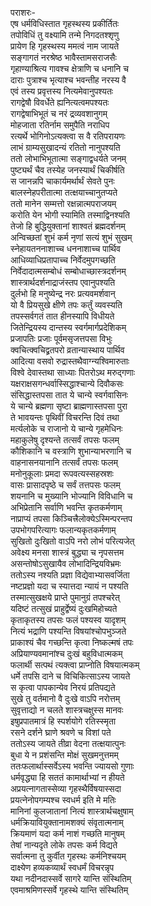 पराशरः-   
एष धर्मविधिस्तात गृहस्थस्य प्रकीर्तितः  
तपोविधिं तु वक्ष्यामि तन्मे निगदतश्शृणु  
प्रायेण हि गृहस्थस्य ममत्वं नाम जायते  
सङ्गागतं नरश्रेष्ठ भावैस्तामसराजसैः  
गृहाण्याश्रित्य गावश्च क्षेत्राणि च धनानि च  
दाराः पुत्राश्च भृत्याश्च भवन्तीह नरस्य वै  
एवं तस्य प्रवृत्तस्य नित्यमेवानुपश्यतः  
रागद्वेषौ विवर्धेते ह्यनित्यत्वमपश्यतः  
रागद्वेषाभिभूतं च नरं द्रव्यवशानुगम्  
मोहजाता रतिर्नाम समुपैति नराधिप  
रत्यर्थे भोगिनोऽत्यक्त्वा स वै रतिपरायणः  
लाभं ग्राम्यसुखादन्यं रतितो नानुपश्यति  
ततो लोभाभिभूतात्मा सङ्गाद्वधर्यते जनम्  
पुष्ट्यर्थं चैव तस्येह जनस्यार्थं चिकीर्षति  
स जानन्नपि चाकार्यमर्थार्थं सेवते पुनः  
बालस्नेहपरीतात्मा तत्क्षयाच्चानुतप्यते  
ततो मानेन सम्मत्तो रक्षन्नात्मपराजयम्  
करोति येन भोगी स्यामिति तस्माद्विनश्यति  
तेजो हि बुद्धियुक्तानां शाश्वतं ब्रह्मदर्शनम्  
अन्विच्छतां शुभं कर्म नृणां सत्यं शुभं सुखम्  
स्नेहायतननाशाच्च धननाशाच्च पार्थिव  
आधिव्याधिप्रतापाच्च निर्वेदमुपगच्छति  
निर्वेदादात्मसम्बोधं सम्बोधाच्छास्त्रदर्शनम्  
शास्त्रार्थदर्शनाद्राजंस्तप एवानुपश्यति  
दुर्लभो हि मनुष्येन्द्र नरः प्रत्यवमर्शवान्  
यो वै प्रियसुखे क्षीणे तपः कर्तुं व्यवस्यति  
तपस्सर्वगतं तात हीनस्यापि विधीयते  
जितेन्द्रियस्य दान्तस्य स्वर्गमार्गप्रदेशिकम्  
प्रजापतिः प्रजाः पूर्वमसृजत्तपसा विभुः  
क्वचित्क्वचिद्व्रतपरो व्रतान्यास्थाय पार्थिव  
आदित्या वसवो रुद्रास्तथैवाग्न्यश्विमारुताः  
विश्वे देवास्तथा साध्याः पितरोऽथ मरुद्गणाः  
यक्षराक्षसगन्धर्वास्सिद्धाश्चान्ये दिवौकसः  
संसिद्धास्तपसा तात ये चान्ये स्वर्गवासिनः  
ये चान्ये ब्रह्मणा सृष्टा ब्राह्मणास्तपसा पुरा  
ते भावयन्तः पृथिवीं विचरन्ति दिवं तथा  
मर्त्यलोके च राजानो ये चान्ये गृहमेधिनः  
महाकुलेषु दृश्यन्ते तत्सर्वं तपसः फलम्  
कौशिकानि च वस्त्राणि शुभान्याभरणानि च  
वाहनासनयानानि तत्सर्वं तपसः फलम्  
मनोनुकूलाः प्रमदा रूपवत्यस्सहस्रशः  
वासः प्रासादपृष्ठे च सर्वं तत्तपसः फलम्  
शयनानि च मुख्यानि भोज्यानि विविधानि च  
अभिप्रेतानि सर्वाणि भवन्ति कृतकर्मणाम्  
नाप्राप्यं तपसा किञ्चित्त्रैलोक्येऽस्मिन्परन्तप  
उपभोगपरित्यागः फलान्यकृतकर्मणाम्  
सुखितो दुःखितो वाऽपि नरो लोभं परित्यजेत्  
अवेक्ष्य मनसा शास्त्रं बुद्ध्या च नृपसत्तम  
असन्तोषोऽसुखायैव लोभादिन्द्रियविभ्रमः  
ततोऽस्य नश्यति प्रज्ञा विद्येवाभ्यासवर्जिता  
नष्टप्रज्ञो यदा च स्यात्तदा न्यायं न पश्यति  
तस्मात्सुखक्षये प्राप्ते पुमानुग्रं तपश्चरेत्  
यदिष्टं तत्सुखं प्राहुर्द्वेष्यं दुःखमिहोच्यते  
कृताकृतस्य तपसः फलं पश्यस्व यादृशम्  
नित्यं भद्राणि पश्यन्ति विषयांश्चोपभुञ्जते  
प्राकाश्यं चैव गच्छन्ति कृत्वा निष्कल्मषं तपः  
अप्रियाण्यवमानांश्च दुःखं बहुविधात्मकम्  
फलार्थी सत्पथं त्यक्त्वा प्राप्नोति विषयात्मकम्  
धर्मे तपसि दाने च विचिकित्साऽस्य जायते  
स कृत्वा पापकान्येव निरयं प्रतिपद्यते  
सुखे तु वर्तमानो वै दुःखे वाऽपि नरोत्तम्  
सुवृत्ताद्यो न चलते शास्त्रचक्षुस्स मानवः  
इषुप्रपातमात्रं हि स्पर्शयोगे रतिस्स्मृता  
रसने दर्शने घ्राणे श्रवणे च विशां पते  
ततोऽस्य जायते तीव्रा वेदना तत्क्षयात्पुनः  
बुधा ये न प्रशंसन्ति मोक्षं सुखमनुत्तमम्  
ततःफलार्थास्सर्वेऽस्य भवन्ति ज्यायसो गुणाः  
धर्मवृद्ध्या हि सततं कामार्थाभ्यां न हीयते  
अप्रयत्नागतास्सेव्या गृहस्थैर्विषयास्सदा  
प्रयत्नेनोपगम्यश्च स्वधर्म इति मे मतिः  
मानिनां कुलजातानां नित्यं शास्त्रार्थचक्षुषाम्  
धर्मक्रियावियुक्तानामशक्यं संवृतात्मनाम्  
क्रियमाणं यदा कर्म नाशं गच्छति मानुषम्  
तेषां नान्यदृते लोके तपसः कर्म विद्यते  
सर्वात्मना तु कुर्वीत गृहस्थः कर्मनिश्चयम्  
दाक्ष्येण हव्यकव्यार्थं स्वधर्मं विचरन्नृप  
यथा नदीनदास्सर्वे सागरे यान्ति संस्थितिम्  
एवमाश्रमिणस्सर्वे गृहस्थे यान्ति संस्थितिम्  
